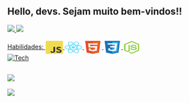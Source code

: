 ## Hello, devs. Sejam muito bem-vindos!!

 <div>
  <a href="https://github.com/sucorrea">
  <img height="180em" src="https://github-readme-stats.vercel.app/api?username=sucorrea&show_icons=true&theme=tokyonight&include_all_commits=true&count_private=true"/>
  <img height="180em" src="https://github-readme-stats.vercel.app/api/top-langs/?username=sucorrea&layout=compact&langs_count=10&theme=tokyonight"/>
</div>
<div style="display: inline_block"><br>
  Habilidades:
  <img align="center" alt="sucorrea-JS" height="30" width="40" src="https://github.com/devicons/devicon/blob/master/icons/javascript/javascript-original.svg">
  <img align="center" alt="sucorrea-react" height="30" width="40" src="https://raw.githubusercontent.com/devicons/devicon/master/icons/react/react-original.svg">
  
  <img align="center" alt="sucorrea-html" height="30" width="40" src="https://raw.githubusercontent.com/devicons/devicon/master/icons/html5/html5-original.svg">
  <img align="center" alt="sucorrea-css" height="30" width="40" src="https://raw.githubusercontent.com/devicons/devicon/master/icons/css3/css3-original.svg">
  <img align="center" alt="sucorrea-nodejs" height="30" width="40" src="https://raw.githubusercontent.com/devicons/devicon/master/icons/nodejs/nodejs-plain.svg">
  <div>
      <img  alt="Tech" margin= "20px"height="150" width="200" src="https://media.giphy.com/media/L1R1tvI9svkIWwpVYr/giphy.gif">
</div>
</div>
  
  ##
 
<div>
  <a href="https://www.linkedin.com/in/sueli-corr%C3%AAa-de-oliveira-b5806225/" target="_blank"><img src="https://img.shields.io/badge/-LinkedIn-%230077B5?style=for-the-badge&logo=linkedin&logoColor=white" target="_blank"></a>

<a href = "mailto:oliver.sueli@gmail.com"><img src="https://img.shields.io/badge/-Gmail-%23333?style=for-the-badge&logo=gmail&logoColor=white" target="_blank"></a>

</div>

